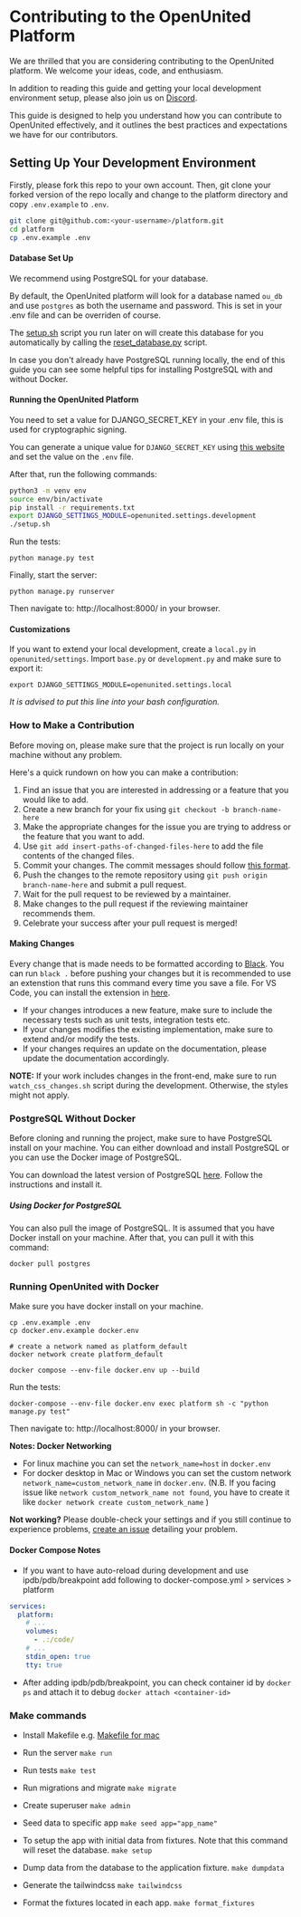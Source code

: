 # Contributing to the OpenUnited Platform

We are thrilled that you are considering contributing to the OpenUnited platform. We welcome your ideas, code, and enthusiasm.

In addition to reading this guide and getting your local development environment setup, please also join us on [Discord](https://discord.gg/T3xevYvWey).

This guide is designed to help you understand how you can contribute to OpenUnited effectively, and it outlines the best practices and expectations we have for our contributors.

## Setting Up Your Development Environment

Firstly, please fork this repo to your own account. Then, git clone your forked version of the repo locally and change to the platform directory and copy `.env.example` to `.env`.

```bash
git clone git@github.com:<your-username>/platform.git
cd platform
cp .env.example .env
```

#### Database Set Up

We recommend using PostgreSQL for your database. 

By default, the OpenUnited platform will look for a database named `ou_db` and use `postgres` as both the username and password. This is set in your .env file and can be overriden of course. 

The [setup.sh](../setup.sh) script you run later on will create this database for you automatically by calling the [reset_database.py](../reset_database.py) script.

In case you don't already have PostgreSQL running locally, the end of this guide you can see some helpful tips for installing PostgreSQL with and without Docker.

#### Running the OpenUnited Platform

You need to set a value for DJANGO_SECRET_KEY in your .env file, this is used for cryptographic signing.

You can generate a unique value for `DJANGO_SECRET_KEY` using [this website](https://djecrety.ir/) and set the value on the `.env` file.

After that, run the following commands:

```bash
python3 -m venv env
source env/bin/activate
pip install -r requirements.txt
export DJANGO_SETTINGS_MODULE=openunited.settings.development
./setup.sh
```

Run the tests:

`python manage.py test`

Finally, start the server:

`python manage.py runserver`

Then navigate to: http://localhost:8000/ in your browser.

#### Customizations

If you want to extend your local development, create a `local.py` in `openunited/settings`. Import `base.py` or `development.py` and make sure to export it:

`export DJANGO_SETTINGS_MODULE=openunited.settings.local`

*It is advised to put this line into your bash configuration.*

### How to Make a Contribution

Before moving on, please make sure that the project is run locally on your machine without any problem.

Here's a quick rundown on how you can make a contribution:

1) Find an issue that you are interested in addressing or a feature that you would like to add.
2) Create a new branch for your fix using `git checkout -b branch-name-here`
3) Make the appropriate changes for the issue you are trying to address or the feature that you want to add.
4) Use `git add insert-paths-of-changed-files-here` to add the file contents of the changed files.
5) Commit your changes. The commit messages should follow [this format](https://github.com/angular/angular.js/blob/master/DEVELOPERS.md#commit-message-format).
6) Push the changes to the remote repository using `git push origin branch-name-here` and submit a pull request.
7) Wait for the pull request to be reviewed by a maintainer.
8) Make changes to the pull request if the reviewing maintainer recommends them.
9) Celebrate your success after your pull request is merged!

#### Making Changes

Every change that is made needs to be formatted according to [Black](https://black.readthedocs.io/en/stable/).
You can run `black .` before pushing your changes but it is recommended to use an extenstion that runs this command every time you save a file.
For VS Code, you can install the extension in [here](https://marketplace.visualstudio.com/items?itemName=ms-python.black-formatter).

- If your changes introduces a new feature, make sure to include the necessary tests such as unit tests, integration tests etc.
- If your changes modifies the existing implementation, make sure to extend and/or modify the tests.
- If your changes requires an update on the documentation, please update the documentation accordingly.

**NOTE:** If your work includes changes in the front-end, make sure to run `watch_css_changes.sh` script during the development. Otherwise, the styles might not apply.



### PostgreSQL Without Docker

Before cloning and running the project, make sure to have PostgreSQL install on your machine. You can either download and install PostgreSQL or you can use the Docker image of PostgreSQL.

You can download the latest version of PostgreSQL [here](https://www.postgresql.org/download/). Follow the instructions and install it.

##### Using Docker for PostgreSQL

You can also pull the image of PostgreSQL. It is assumed that you have Docker install on your machine. After that, you can pull it with this command:

`docker pull postgres`


### Running OpenUnited with Docker

Make sure you have docker install on your machine.

```
cp .env.example .env
cp docker.env.example docker.env

# create a network named as platform_default
docker network create platform_default

docker compose --env-file docker.env up --build
```

Run the tests:

`docker-compose --env-file docker.env exec platform sh -c "python manage.py test"`

Then navigate to: http://localhost:8000/ in your browser.

**Notes: Docker Networking**

- For linux machine you can set the `network_name=host` in `docker.env`
- For docker desktop in Mac or Windows you can set the custom network `network_name=custom_network_name` in `docker.env`.
(N.B. If you facing issue like `network custom_network_name not found`, you have to create it like `docker network create custom_network_name` )

**Not working?** Please double-check your settings and if you still continue to experience problems, [create an issue](https://github.com/OpenUnited/platform/issues) detailing your problem.

#### Docker Compose Notes

- If you want to have auto-reload during development and use ipdb/pdb/breakpoint add following to docker-compose.yml > services > platform

```yaml
services:
  platform:
    # ...
    volumes:
      - .:/code/
    # ...
    stdin_open: true
    tty: true

```

- After adding ipdb/pdb/breakpoint, you can check container id by `docker ps` and attach it to debug `docker attach <container-id>`



### Make commands

- Install Makefile e.g. [Makefile for mac](https://formulae.brew.sh/formula/make)
- Run the server
  `make run`

- Run tests
  `make test`

- Run migrations and migrate
  `make migrate`

- Create superuser 
  `make admin`

- Seed data to specific app
  `make seed app="app_name"`

- To setup the app with initial data from fixtures. Note that this command will reset the database.
  `make setup`

- Dump data from the database to the application fixture. 
  `make dumpdata`

- Generate the tailwindcss
  `make tailwindcss`
  
- Format the fixtures located in each app.
  `make format_fixtures`